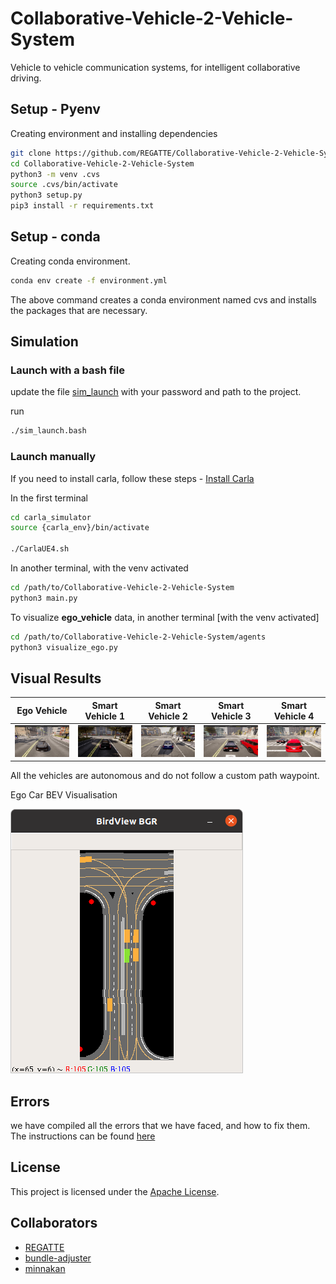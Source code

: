 # Collaborative-Vehicle-2-Vehicle-System
Vehicle to vehicle communication systems, for intelligent collaborative driving. 

## Setup - Pyenv

Creating environment and installing dependencies

```bash
git clone https://github.com/REGATTE/Collaborative-Vehicle-2-Vehicle-System.git
cd Collaborative-Vehicle-2-Vehicle-System
python3 -m venv .cvs
source .cvs/bin/activate
python3 setup.py
pip3 install -r requirements.txt
```

## Setup - conda

Creating conda environment.

```bash
conda env create -f environment.yml
```

The above command creates a conda environment named cvs and installs the packages that are necessary. 

## Simulation

### Launch with a bash file

update the file [sim_launch](sim_launch.bash) with your password and path to the project. 

run 

```bash
./sim_launch.bash
```

### Launch manually

If you need to install carla, follow these steps - [Install Carla](docs/installation.md)

In the first terminal

```bash
cd carla_simulator
source {carla_env}/bin/activate

./CarlaUE4.sh
```

In another terminal, with the venv activated

```bash
cd /path/to/Collaborative-Vehicle-2-Vehicle-System
python3 main.py
```

To visualize **ego_vehicle** data, in another terminal [with the venv activated]

```bash
cd /path/to/Collaborative-Vehicle-2-Vehicle-System/agents
python3 visualize_ego.py
```

## Visual Results

| Ego Vehicle | Smart Vehicle 1 | Smart Vehicle 2 | Smart Vehicle 3 | Smart Vehicle 4 |
|----------------------|---------------------|---------------------|---------------------|---------------------|
| ![Image 1](docs/Images/ego_veh.png) | ![Image 2](docs/Images/smart_veh_1.png) | ![Image 3](docs/Images/smart_veh_2.png) | ![Image 4](docs/Images/smart_veh_3.png) | ![Image 4](docs/Images/smart_veh_4.png) |

All the vehicles are autonomous and do not follow a custom path waypoint. 

Ego Car BEV Visualisation

![EGO Car BEV Viz](docs/Images/EGO_Car_BEV.png)

## Errors 

we have compiled all the errors that we have faced, and how to fix them. The instructions can be found [here](docs/CarlaErrors.md)

## License

This project is licensed under the [Apache License](LICENSE).

## Collaborators

- [REGATTE](https://github.com/REGATTE)
- [bundle-adjuster](https://github.com/bundle-adjuster)
- [minnakan](https://github.com/minnakan)